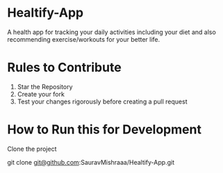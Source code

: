 # Healtify-App
A health app for tracking your daily activities including your diet and also recommending exercise/workouts for your better life.


# Rules to Contribute
1. Star the Repository
2. Create your fork
3. Test your changes rigorously before creating a pull request

# How to Run this for Development
Clone the project

git clone git@github.com:SauravMishraaa/Healtify-App.git
